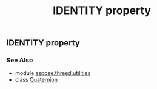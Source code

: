﻿---
title: IDENTITY property
second_title: Aspose.3D for Python via .NET API References
description: 
type: docs
weight: 150
url: /python-net/aspose.threed.utilities/quaternion/identity/
is_root: false
---

## IDENTITY property


### See Also
* module [aspose.threed.utilities](../../)
* class [Quaternion](/3d/python-net/aspose.threed.utilities/quaternion)
